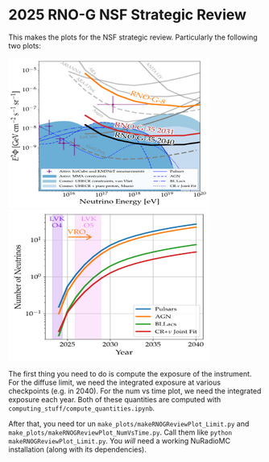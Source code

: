 # 2025 RNO-G NSF Strategic Review

This makes the plots for the NSF strategic review.
Particularly the following two plots:

<img src="make_plots/Limit_diffuse_single_future.png" alt="Alt Text" width="400" height="300">
<img src="make_plots/num_vs_time.png" alt="Alt Text" width="400" height="300">

The first thing you need to do is compute the exposure of the instrument.
For the diffuse limit, we need the integrated exposure at various checkpoints (e.g. in 2040).
For the num vs time plot, we need the integrated exposure each year.
Both of these quantities are computed with `computing_stuff/compute_quantities.ipynb`.

After that, you need tor un `make_plots/makeRNOGReviewPlot_Limit.py` and `make_plots/makeRNOGReviewPlot_NumVsTime.py`.
Call them like `python makeRNOGReviewPlot_Limit.py`.
You *will* need a working NuRadioMC installation (along with its dependencies).